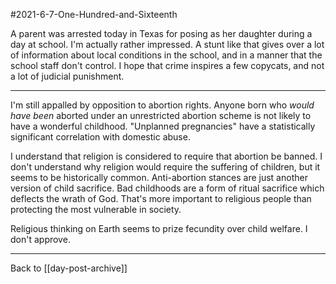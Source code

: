 #2021-6-7-One-Hundred-and-Sixteenth

A parent was arrested today in Texas for posing as her daughter during a day at school.  I'm actually rather impressed.  A stunt like that gives over a lot of information about local conditions in the school, and in a manner that the school staff don't control.  I hope that crime inspires a few copycats, and not a lot of judicial punishment.

---
I'm still appalled by opposition to abortion rights.  Anyone born who *would have been* aborted under an unrestricted abortion scheme is not likely to have a wonderful childhood.  "Unplanned pregnancies" have a statistically significant correlation with domestic abuse.

I understand that religion is considered to require that abortion be banned.  I don't understand why religion would require the suffering of children, but it seems to be historically common.  Anti-abortion stances are just another version of child sacrifice.  Bad childhoods are a form of ritual sacrifice which deflects the wrath of God.  That's more important to religious people than protecting the most vulnerable in society.

Religious thinking on Earth seems to prize fecundity over child welfare.  I don't approve.

---
Back to [[day-post-archive]]